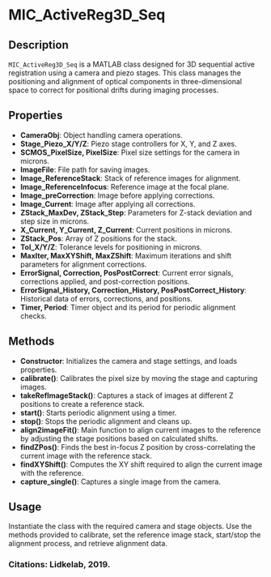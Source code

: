 # MIC_ActiveReg3D_Seq
## Description
`MIC_ActiveReg3D_Seq` is a MATLAB class designed for 3D sequential active registration using a camera and piezo stages. This class manages the positioning and alignment of optical components in three-dimensional space to correct for positional drifts during imaging processes.
## Properties
- **CameraObj**: Object handling camera operations.
- **Stage_Piezo_X/Y/Z**: Piezo stage controllers for X, Y, and Z axes.
- **SCMOS_PixelSize, PixelSize**: Pixel size settings for the camera in microns.
- **ImageFile**: File path for saving images.
- **Image_ReferenceStack**: Stack of reference images for alignment.
- **Image_ReferenceInfocus**: Reference image at the focal plane.
- **Image_preCorrection**: Image before applying corrections.
- **Image_Current**: Image after applying all corrections.
- **ZStack_MaxDev, ZStack_Step**: Parameters for Z-stack deviation and step size in microns.
- **X_Current, Y_Current, Z_Current**: Current positions in microns.
- **ZStack_Pos**: Array of Z positions for the stack.
- **Tol_X/Y/Z**: Tolerance levels for positioning in microns.
- **MaxIter, MaxXYShift, MaxZShift**: Maximum iterations and shift parameters for alignment corrections.
- **ErrorSignal, Correction, PosPostCorrect**: Current error signals, corrections applied, and post-correction positions.
- **ErrorSignal_History, Correction_History, PosPostCorrect_History**: Historical data of errors, corrections, and positions.
- **Timer, Period**: Timer object and its period for periodic alignment checks.
## Methods
- **Constructor**: Initializes the camera and stage settings, and loads properties.
- **calibrate()**: Calibrates the pixel size by moving the stage and capturing images.
- **takeRefImageStack()**: Captures a stack of images at different Z positions to create a reference stack.
- **start()**: Starts periodic alignment using a timer.
- **stop()**: Stops the periodic alignment and cleans up.
- **align2imageFit()**: Main function to align current images to the reference by adjusting the stage positions based on calculated shifts.
- **findZPos()**: Finds the best in-focus Z position by cross-correlating the current image with the reference stack.
- **findXYShift()**: Computes the XY shift required to align the current image with the reference.
- **capture_single()**: Captures a single image from the camera.
## Usage
Instantiate the class with the required camera and stage objects. Use the methods provided to calibrate, set the reference image stack, start/stop the alignment process, and retrieve alignment data.
### Citations: Lidkelab, 2019.
